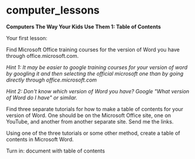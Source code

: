 computer_lessons
================

<b>Computers The Way Your Kids Use Them 1: Table of Contents</b>

Your first lesson:

Find Microsoft Office training courses for the version of Word you have through office.microsoft.com.

<i>Hint 1: It may be easier to google training courses for your version of word by googling it and then selecting the official microsoft one than by going directly through office.microsoft.com

Hint 2: Don't know which version of Word you have? Google "What version of Word do I have" or similar.</i>

Find three separate tutorials for how to make a table of contents for your version of Word. One should be on the Microsoft Office site, one on YouTube, and another from another separate site. Send me the links.

Using one of the three tutorials or some other method, create a table of contents in Microsoft Word.

Turn in: document with table of contents
